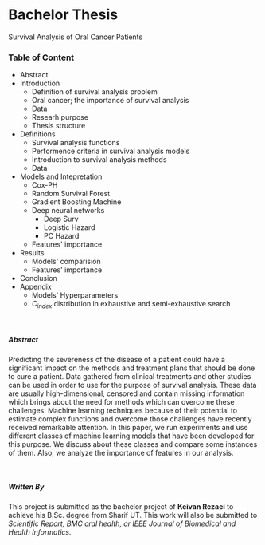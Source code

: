 # Bachelor Thesis

Survival Analysis of Oral Cancer Patients

### Table of Content

+ Abstract
+ Introduction
    + Definition of survival analysis problem
    + Oral cancer; the importance of survival analysis
    + Data
    + Researh purpose
    + Thesis structure
+ Definitions
    + Survival analysis functions
    + Performence criteria in survival analysis models
    + Introduction to survival analysis methods
    + Data
+ Models and Intepretation
    + Cox-PH
    + Random Survival Forest
    + Gradient Boosting Machine
    + Deep neural networks
        + Deep Surv
        + Logistic Hazard
        + PC Hazard
    + Features' importance
+ Results
    + Models' comparision
    + Features' importance
+ Conclusion
+ Appendix
    + Models' Hyperparameters
    + $C_{index}$ distribution in exhaustive and semi-exhaustive search

<br>

##### Abstract

Predicting the severeness of the disease of a patient could have a significant impact on the methods and treatment plans that should be done to cure a patient. Data gathered from clinical treatments and other studies can be used in order to use for the purpose of survival analysis. These data are usually high-dimensional, censored and contain missing information which brings about the need for methods which can overcome these challenges. Machine learning techniques because of their potential to estimate complex functions and overcome those challenges have recently received remarkable attention. In this paper, we run experiments and use different classes of machine learning models that have been developed for this purpose. We discuss about these classes and compare some instances of
them. Also, we analyze the importance of features in our analysis.


<br>

##### Written By

This project is submitted as the bachelor project of **Keivan Rezaei** to achieve his B.Sc. degree from Sharif UT. This work will also be submitted to _Scientific Report, BMC oral health, or IEEE Journal of Biomedical and Health Informatics._
